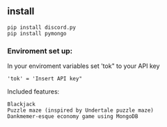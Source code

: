 ## install 
```
pip install discord.py
pip install pymongo
```

### Enviroment set up:
In your enviroment variables set 'tok" to your API key
```
'tok' = 'Insert API key"
```

Included features:
```
Blackjack
Puzzle maze (inspired by Undertale puzzle maze)
Dankmemer-esque economy game using MongoDB
```

